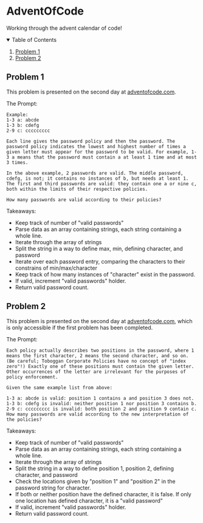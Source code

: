 # AdventOfCode
 Working through the advent calendar of code!


<!-- TABLE OF CONTENTS -->
<details open="open">
  <summary>Table of Contents</summary>
  <ol>
    <li><a href="#problem1">Problem 1</a></li>
    <li><a href="#problem2">Problem 2</a></li>
  </ol>
</details>

## Problem 1

This problem is presented on the second day at [adventofcode.com](https://adventofcode.com). 

The Prompt:

```
Example:
1-3 a: abcde
1-3 b: cdefg
2-9 c: ccccccccc

Each line gives the password policy and then the password. The password policy indicates the lowest and highest number of times a given letter must appear for the password to be valid. For example, 1-3 a means that the password must contain a at least 1 time and at most 3 times.

In the above example, 2 passwords are valid. The middle password, cdefg, is not; it contains no instances of b, but needs at least 1. The first and third passwords are valid: they contain one a or nine c, both within the limits of their respective policies.

How many passwords are valid according to their policies?
```
Takeaways:
* Keep track of number of "valid passwords"
* Parse data as an array containing strings, each string containing a whole line.
* Iterate through the array of strings
* Split the string in a way to define max, min, defining character, and password
* Iterate over each password entry, comparing the characters to their constrains of min/max/character
* Keep track of how many instances of "character" exist in the password.
* If valid, increment "valid passwords" holder.
* Return valid password count.

## Problem 2

This problem is presented on the second day at [adventofcode.com](https://adventofcode.com), which is only accessible if the first problem has been completed. 

The Prompt:

```
Each policy actually describes two positions in the password, where 1 means the first character, 2 means the second character, and so on. (Be careful; Toboggan Corporate Policies have no concept of "index zero"!) Exactly one of these positions must contain the given letter. Other occurrences of the letter are irrelevant for the purposes of policy enforcement.

Given the same example list from above:

1-3 a: abcde is valid: position 1 contains a and position 3 does not.
1-3 b: cdefg is invalid: neither position 1 nor position 3 contains b.
2-9 c: ccccccccc is invalid: both position 2 and position 9 contain c.
How many passwords are valid according to the new interpretation of the policies?
```
Takeaways:
* Keep track of number of "valid passwords"
* Parse data as an array containing strings, each string containing a whole line.
* Iterate through the array of strings
* Split the string in a way to define position 1, position 2, defining character, and password
* Check the locations given by "position 1" and "position 2" in the password string for character.
* If both or neither position have the defined character, it is false. If only one location has defined character, it is a "valid password"
* If valid, increment "valid passwords" holder.
* Return valid password count.
